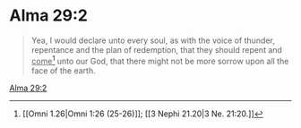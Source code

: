 # Alma 29:2

> Yea, I would declare unto every soul, as with the voice of thunder, repentance and the plan of redemption, that they should repent and <u>come</u>[^a] unto our God, that there might not be more sorrow upon all the face of the earth.

[Alma 29:2](https://www.churchofjesuschrist.org/study/scriptures/bofm/alma/29?lang=eng&id=p2#p2)


[^a]: [[Omni 1.26|Omni 1:26 (25-26)]]; [[3 Nephi 21.20|3 Ne. 21:20.]]
